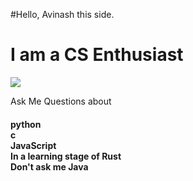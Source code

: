 #Hello, Avinash this side.

<h1>
I am a CS Enthusiast
  </h1>
 <img src = https://source.unsplash.com/1200x600/?developer >
 

<p>
Ask Me Questions about
<h4>
    python<br>
    c<br>
    JavaScript<br>
    In a learning stage of Rust<br>
    Don't ask me Java<br>
  </h4></p>
  
